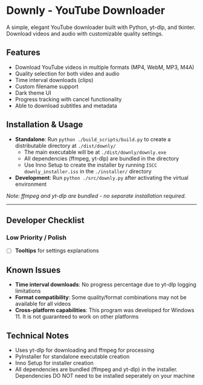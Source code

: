 # Downly - YouTube Downloader

A simple, elegant YouTube downloader built with Python, yt-dlp, and tkinter. Download videos and audio with customizable quality settings.

## Features
- Download YouTube videos in multiple formats (MP4, WebM, MP3, M4A)
- Quality selection for both video and audio
- Time interval downloads (clips)
- Custom filename support
- Dark theme UI
- Progress tracking with cancel functionality
- Able to download subtitles and metadata

## Installation & Usage
- **Standalone**: Run `python ./build_scripts/build.py` to create a distributable directory at `./dist/downly/`
  - The main executable will be at `./dist/downly/downly.exe`
  - All dependencies (ffmpeg, yt-dlp) are bundled in the directory
  - Use Inno Setup to create the installer by running `ISCC downly_installer.iss` in the `./installer/` directory
- **Development**: Run `python ./src/downly.py` after activating the virtual environment

*Note: ffmpeg and yt-dlp are bundled - no separate installation required.*

---

## Developer Checklist

### Low Priority / Polish
- [ ] **Tooltips** for settings explanations

## Known Issues
- **Time interval downloads**: No progress percentage due to yt-dlp logging limitations
- **Format compatibility**: Some quality/format combinations may not be available for all videos
- **Cross-platform capabilities**: This program was developed for Windows 11. It is not guaranteed to work on other platforms

## Technical Notes
- Uses yt-dlp for downloading and ffmpeg for processing
- PyInstaller for standalone executable creation
- Inno Setup for installer creation
- All dependencies are bundled (ffmpeg and yt-dlp) in the installer. Dependencies DO NOT need to be installed seperately on your machine
